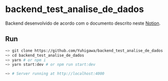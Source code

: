 # backend_test_analise_de_dados
Backend desenvolvido de acordo com o documento descrito neste [Notion](https://four-nebula-889.notion.site/An-lise-de-dados-61a027c858474da08f14ad7fa1848362).

## Run

```bash
~> git clone https://github.com/Yuhigawa/backend_test_analise_de_dados
~> cd backend_test_analise_de_dados
~> yarn # or npm i
~> yarn start:dev # or npm run start:dev

~> # Server running at http://localhost:4000
```
